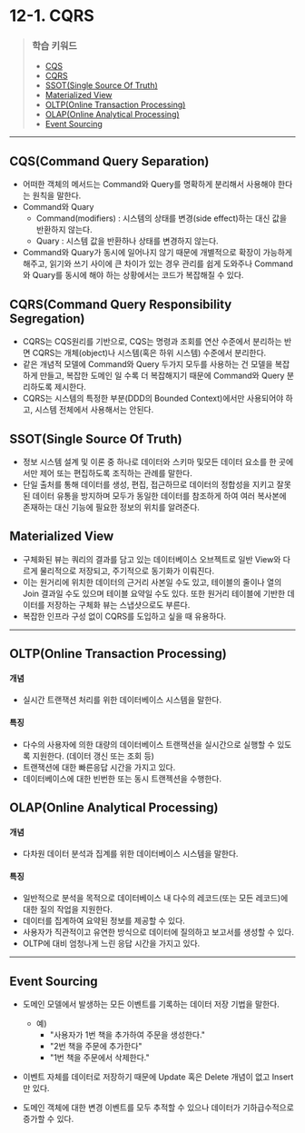 # 12-1. CQRS

> ### 학습 키워드
>
> * [CQS](12-1.-cqrs.md#cqs-command-query-separation)
> * [CQRS](12-1.-cqrs.md#cqrs)
> * [SSOT(Single Source Of Truth)](12-1.-cqrs.md#ssot-single-source-of-truth)
> * [Materialized View](12-1.-cqrs.md#materialized-view)
> * [OLTP(Online Transaction Processing)](12-1.-cqrs.md#oltp-online-transaction-processing)
> * [OLAP(Online Analytical Processing)](12-1.-cqrs.md#olap-online-analytical-processing)
> * [Event Sourcing](12-1.-cqrs.md#event-sourcing)

***

## CQS(Command Query Separation)

* 어떠한 객체의 메서드는 Command와 Query를 명확하게 분리해서 사용해야 한다는 원칙을 말한다.
* Command와 Quary
  * Command(modifiers) : 시스템의 상태를 변경(side effect)하는 대신 값을 반환하지 않는다.
  * Quary : 시스템 값을 반환하나 상태를 변경하지 않는다.
* Command와 Quary가 동시에 일어나지 않기 때문에 개별적으로 확장이 가능하게 해주고, 읽기와 쓰기 사이에 큰 차이가 있는 경우 관리를 쉽게 도와주나 Command와 Quary를 동시에 해야 하는 상황에서는 코드가 복잡해질 수 있다.

## CQRS(Command Query Responsibility Segregation)

* CQRS는 CQS원리를 기반으로, CQS는 명령과 조회를 연산 수준에서 분리하는 반면 CQRS는 개체(object)나 시스템(혹은 하위 시스템) 수준에서 분리한다.
* 같은 개념적 모델에 Command와 Query 두가지 모두를 사용하는 건 모델을 복잡하게 만들고, 복잡한 도메인 일 수록 더 복잡해지기 때문에  Command와 Query 분리하도록 제시한다.
* CQRS는 시스템의 특정한 부분(DDD의 Bounded Context)에서만 사용되어야 하고, 시스템 전체에서 사용해서는 안된다.

## SSOT(Single Source Of Truth)

* 정보 시스템 설계 및 이론 중 하나로 데이터와 스키마 및모든 데이터 요소를 한 곳에서만 제어 또는 편집하도록 조직하는 관례를 말한다.
* 단일 출처를 통해 데이터를 생성, 편집, 접근하므로 데이터의 정합성을 지키고 잘못된 데이터 유통을 방지하며 모두가 동일한 데이터를 참조하게 하여 여러 복사본에 존재하는 대신 기능에 필요한 정보의 위치를 알려준다.

## Materialized View

* 구체화된 뷰는 쿼리의 결과를 담고 있는 데이터베이스 오브젝트로 일반 View와 다르게 물리적으로 저장되고, 주기적으로 동기화가 이뤄진다.
* 이는 원거리에 위치한 데이터의 근거리 사본일 수도 있고, 테이블의 줄이나 열의 Join 결과일 수도 있으며 테이블 요약일 수도 있다. 또한 원거리 테이블에 기반한 데이터를 저장하는 구체화 뷰는 스냅샷으로도 부른다.&#x20;
* 복잡한 인프라 구성 없이 CQRS를 도입하고 싶을 때 유용하다.

***

## OLTP(Online Transaction Processing)

#### 개념

* 실시간 트랜잭션 처리를 위한 데이터베이스 시스템을 말한다.

#### 특징

* 다수의 사용자에 의한 대량의 데이터베이스 트랜잭션을 실시간으로 실행할 수 있도록 지원한다. (데이터 갱신 또는 조회 등)
* 트랜잭션에 대한 빠른응답 시간을 가지고 있다.
* 데이터베이스에 대한 빈번한 또는 동시 트랜젝션을 수행한다.

## OLAP(Online Analytical Processing)

#### 개념

* 다차원 데이터 분석과 집계를 위한 데이터베이스 시스템을 말한다.

#### 특징

* 일반적으로 분석을 목적으로 데이터베이스 내 다수의 레코드(또는 모든 레코드)에 대한 질의 작업을 지원한다.
* 데이터를 집계하여 요약된 정보를 제공할 수 있다.
* 사용자가 직관적이고 유연한 방식으로 데이터에 질의하고 보고서를 생성할 수 있다.
* OLTP에 대비 엄청나게 느린 응답 시간을 가지고 있다.

***

## Event Sourcing

* 도메인 모델에서 발생하는 모든 이벤트를 기록하는 데이터 저장 기법을 말한다.
  * 예)
    * "사용자가 1번 책을 추가하여 주문을 생성한다."
    * "2번 책을 주문에 추가한다"
    *   "1번 책을 주문에서 삭제한다."


* 이벤트 자체를 데이터로 저장하기 때문에 Update 혹은 Delete 개념이 없고 Insert만 있다.&#x20;
* 도메인 객체에 대한 변경 이벤트를 모두 추적할 수 있으나 데이터가 기하급수적으로 증가할 수 있다.
